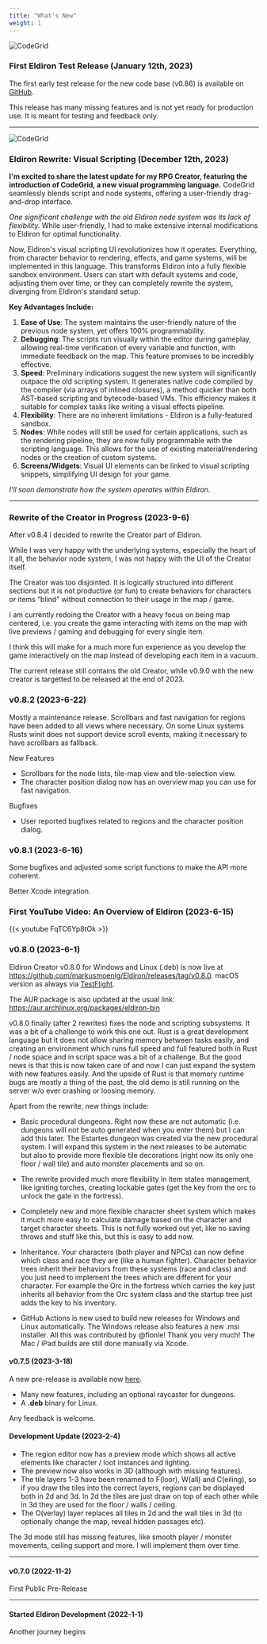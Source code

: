 ```yaml
---
title: "What's New"
weight: 1
---
```


![CodeGrid](./character_screenshot.png?classes=left)

### First Eldiron Test Release (January 12th, 2023)

The first early test release for the new code base (v0.86) is available on  [GitHub](https://github.com/markusmoenig/Eldiron/releases).

This release has many missing features and is not yet ready for production use. It is meant for testing and feedback only.

---

![CodeGrid](./codegrid1.png?classes=left)

### Eldiron Rewrite: Visual Scripting (December 12th, 2023)

**I'm excited to share the latest update for my RPG Creator, featuring the introduction of CodeGrid, a new visual programming language.** CodeGrid seamlessly blends script and node systems, offering a user-friendly drag-and-drop interface.

*One significant challenge with the old Eldiron node system was its lack of flexibility.* While user-friendly, I had to make extensive internal modifications to Eldiron for optimal functionality.

Now, Eldiron's visual scripting UI revolutionizes how it operates. Everything, from character behavior to rendering, effects, and game systems, will be implemented in this language. This transforms Eldiron into a fully flexible sandbox environment. Users can start with default systems and code, adjusting them over time, or they can completely rewrite the system, diverging from Eldiron's standard setup.

**Key Advantages Include:**

1. **Ease of Use**: The system maintains the user-friendly nature of the previous node system, yet offers 100% programmability.
2. **Debugging**: The scripts run visually within the editor during gameplay, allowing real-time verification of every variable and function, with immediate feedback on the map. This feature promises to be incredibly effective.
3. **Speed**: Preliminary indications suggest the new system will significantly outpace the old scripting system. It generates native code compiled by the compiler (via arrays of inlined closures), a method quicker than both AST-based scripting and bytecode-based VMs. This efficiency makes it suitable for complex tasks like writing a visual effects pipeline.
4. **Flexibility**: There are no inherent limitations - Eldiron is a fully-featured sandbox.
5. **Nodes**: While nodes will still be used for certain applications, such as the rendering pipeline, they are now fully programmable with the scripting language. This allows for the use of existing material/rendering nodes or the creation of custom systems.
6. **Screens/Widgets**: Visual UI elements can be linked to visual scripting snippets, simplifying UI design for your game.

*I'll soon demonstrate how the system operates within Eldiron.*

---

### Rewrite of the Creator in Progress (2023-9-6)

After v0.8.4 I decided to rewrite the Creator part of Eldiron.

While I was very happy with the underlying systems, especially the heart of it all, the behavior node system, I was not happy with the UI of the Creator itself.

The Creator was too disjointed. It is logically structured into different sections but it is not productive (or fun) to create behaviors for characters or items “blind” without connection to their usage in the map / game.

I am currently redoing the Creator with a heavy focus on being map centered, i.e. you create the game interacting with items on the map with live previews / gaming and debugging for every single item.

I think this will make for a much more fun experience as you develop the game interactively on the map instead of developing each item in a vacuum.

The current release still contains the old Creator, while v0.9.0 with the new creator is targetted to be released at the end of 2023.

### v0.8.2 (2023-6-22)

Mostly a maintenance release. Scrollbars and fast navigation for regions have been added to all views where necessary. On some Linux systems Rusts winit does not support device scroll events, making it necessary to have scrollbars as fallback.

New Features

* Scrollbars for the node lists, tile-map view and tile-selection view.
* The character position dialog now has an overview map you can use for fast navigation.

Bugfixes

* User reported bugfixes related to regions and the character position dialog.

### v0.8.1 (2023-6-16)

Some bugfixes and adjusted some script functions to make the API more coherent.

Better Xcode integration.

### First YouTube Video: An Overview of Eldiron (2023-6-15)

{{< youtube FqTC6Yp8tOk >}}

### v0.8.0 (2023-6-1)

Eldiron Creator v0.8.0 for Windows and Linux (.deb) is now live at https://github.com/markusmoenig/Eldiron/releases/tag/v0.8.0. macOS version as always via [TestFlight](https://testflight.apple.com/join/50oZ5yds).

The AUR package is also updated at the usual link: https://aur.archlinux.org/packages/eldiron-bin

v0.8.0 finally (after 2 rewrites) fixes the node and scripting subsystems. It was a bit of a challenge to work this one out. Rust is a great development language but it does not allow sharing memory between tasks easily, and creating an environment which runs full speed and full featured both in Rust / node space and in script space was a bit of a challenge. But the good news is that this is now taken care of and now I can just expand the system with new features easily. And the upside of Rust is that memory runtime bugs are mostly a thing of the past, the old demo is still running on the server w/o ever crashing or loosing memory.

Apart from the rewrite, new things include:

* Basic procedural dungeons. Right now these are not automatic (i.e. dungeons will not be auto generated when you enter them) but I can add this later. The Estartes dungeon was created via the new procedural system. I will expand this system in the next releases to be automatic but also to provide more flexible tile decorations (right now its only one floor / wall tile) and auto monster placements and so on.

* The rewrite provided much more flexibility in item states management, like igniting torches, creating lockable gates (get the key from the orc to unlock the gate in the fortress).

* Completely new and more flexible character sheet system which makes it much more easy to calculate damage based on the character and target character sheets. This is not fully worked out yet, like no saving throws and stuff like this, but this is easy to add now.

* Inheritance. Your characters (both player and NPCs) can now define which class and race they are (like a human fighter). Character behavior trees inherit their behaviors from these systems (race and class) and you just need to implement the trees which are different for your character. For example the Orc in the fortress which carries the key just inherits all behavior from the Orc system class and the startup tree just adds the key to his inventory.

* GitHub Actions is new used to  build new releases for Windows and Linux automatically. The Windows release also features a new .msi installer. All this was contributed by @fionle! Thank you very much! The Mac / iPad builds are still done manually via Xcode.

#### v0.7.5 (2023-3-18)

A new pre-release is available now [here](https://github.com/markusmoenig/Eldiron/releases/tag/v0.7.5).

* Many new features, including an optional raycaster for dungeons.
* A **.deb** binary for Linux.

Any feedback is welcome.

#### Development Update (2023-2-4)

* The region editor now has a preview mode which shows all active elements like character / loot instances and lighting.
* The preview now also works in 3D (although with missing features).
* The tile layers 1-3 have been renamed to F(loor), W(all) and C(eiling), so if you draw the tiles into the correct layers, regions can be displayed both in 2d and 3d. In 2d the tiles are just draw on top of each other while in 3d they are used for the floor / walls / ceiling.
* The O(verlay) layer replaces all tiles in 2d and the wall tiles in 3d (to optionally change the map, reveal hidden passages etc).

The 3d mode still has missing features, like smooth player / monster movements, ceiling support and more. I will implement them over time.

---

#### v0.7.0 (2022-11-2)

First Public Pre-Release

---

#### Started Eldiron Development (2022-1-1)

Another journey begins
